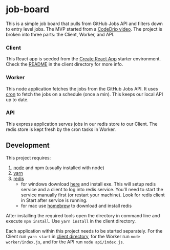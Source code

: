 # job-board
This is a simple job board that pulls from GitHub Jobs API and filters down to entry level jobs. The MVP started from a [CodeDrip video](https://youtu.be/BPJSmlTMsQ4). The project is broken into three parts: the Client, Worker, and API.
### Client
This React app is seeded from the [Create React App](https://reactjs.org/docs/create-a-new-react-app.html#create-react-app) starter environment. Check the [README](/client/README.md) in the client directory for more info.
### Worker
This node application fetches the jobs from the GitHub Jobs API. It uses [cron](https://www.npmjs.com/package/cron) to fetch the jobs on a schedule (once a min). This keeps our local API up to date.
### API
This express application serves jobs in our redis store to our Client. The redis store is kept fresh by the cron tasks in Worker.
## Development
This project requires:
1. [node](https://nodejs.org/en/) and npm (usually installed with node)
2. [yarn](https://yarnpkg.com/lang/en/)
3. [redis](https://redis.io/)
    - for windows download [here](https://github.com/rgl/redis/downloads) and install exe. This will setup redis service and a client to log into redis service. You'll need to start the service manually first (or restart your machine). Look for redis client in Start after service is running.
    - for mac use [homebrew](https://brew.sh/) to download and install redis

After installing the required tools open the directory in command line and execute `npm install`. Use `yarn install` in the client directory.

Each application within this project needs to be started separately. For the Client run `yarn start` in [client directory](/client), for the Worker run `node worker/index.js`, and for the API run `node api/index.js`.
